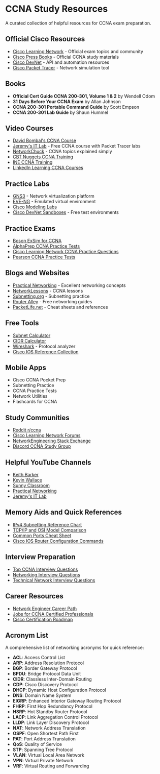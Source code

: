 # CCNA Study Resources

A curated collection of helpful resources for CCNA exam preparation.

## Official Cisco Resources

- [Cisco Learning Network](https://learningnetwork.cisco.com/s/ccna-exam-topics) - Official exam topics and community
- [Cisco Press Books](https://www.ciscopress.com/series/series.asp?ser=2705825) - Official CCNA study materials
- [Cisco DevNet](https://developer.cisco.com/) - API and automation resources
- [Cisco Packet Tracer](https://www.netacad.com/courses/packet-tracer) - Network simulation tool

## Books

- **Official Cert Guide CCNA 200-301, Volume 1 & 2** by Wendell Odom
- **31 Days Before Your CCNA Exam** by Allan Johnson
- **CCNA 200-301 Portable Command Guide** by Scott Empson
- **CCNA 200-301 Lab Guide** by Shaun Hummel

## Video Courses

- [David Bombal's CCNA Course](https://www.youtube.com/c/DavidBombal)
- [Jeremy's IT Lab](https://www.youtube.com/c/JeremysITLab) - Free CCNA course with Packet Tracer labs
- [NetworkChuck](https://www.youtube.com/c/NetworkChuck) - CCNA topics explained simply
- [CBT Nuggets CCNA Training](https://www.cbtnuggets.com/certification-playlist/cisco/ccna)
- [INE CCNA Training](https://ine.com/learning/certifications/cisco/ccna)
- [LinkedIn Learning CCNA Courses](https://www.linkedin.com/learning/topics/ccna)

## Practice Labs

- [GNS3](https://www.gns3.com/) - Network virtualization platform
- [EVE-NG](https://www.eve-ng.net/) - Emulated virtual environment
- [Cisco Modeling Labs](https://www.cisco.com/c/en/us/products/cloud-systems-management/modeling-labs/index.html)
- [Cisco DevNet Sandboxes](https://developer.cisco.com/site/sandbox/) - Free test environments

## Practice Exams

- [Boson ExSim for CCNA](https://www.boson.com/practice-exam/200-301-cisco-ccna-practice-exam)
- [AlphaPrep CCNA Practice Tests](https://www.alphaprep.net/products/ccna)
- [Cisco Learning Network CCNA Practice Questions](https://learningnetwork.cisco.com/s/learning-plan-detail-standard?ltui__urlRecordId=a1c3i0000005hsQAAQ)
- [Pearson CCNA Practice Tests](https://www.pearsonitcertification.com/promotions/ccna-certification-practice-exam-139697)

## Blogs and Websites

- [Practical Networking](https://www.practicalnetworking.net/) - Excellent networking concepts
- [NetworkLessons](https://networklessons.com/cisco/ccna-200-301) - CCNA lessons
- [Subnetting.org](https://www.subnetting.org/) - Subnetting practice
- [Router Alley](http://www.routeralley.com/guides.html) - Free networking guides
- [PacketLife.net](https://packetlife.net/library/cheat-sheets/) - Cheat sheets and references

## Free Tools

- [Subnet Calculator](https://www.subnet-calculator.com/)
- [CIDR Calculator](https://www.ipaddressguide.com/cidr)
- [Wireshark](https://www.wireshark.org/) - Protocol analyzer
- [Cisco IOS Reference Collection](https://www.cisco.com/c/en/us/support/ios-nx-os-software/ios-software-releases-listing.html)

## Mobile Apps

- Cisco CCNA Pocket Prep
- Subnetting Practice
- CCNA Practice Tests
- Network Utilities
- Flashcards for CCNA

## Study Communities

- [Reddit r/ccna](https://www.reddit.com/r/ccna/)
- [Cisco Learning Network Forums](https://learningnetwork.cisco.com/s/topic/0TO3i0000008jYHGAY/ccna-certification-community)
- [NetworkEngineering Stack Exchange](https://networkengineering.stackexchange.com/)
- [Discord CCNA Study Group](https://discord.gg/zUdFnYE)

## Helpful YouTube Channels

- [Keith Barker](https://www.youtube.com/user/Keith6783)
- [Kevin Wallace](https://www.youtube.com/user/kwallaceccie)
- [Sunny Classroom](https://www.youtube.com/user/sunnylearning)
- [Practical Networking](https://www.youtube.com/c/PracticalNetworking)
- [Jeremy's IT Lab](https://www.youtube.com/c/JeremysITLab)

## Memory Aids and Quick References

- [IPv4 Subnetting Reference Chart](https://packetlife.net/media/library/15/IPv4_Subnetting.pdf)
- [TCP/IP and OSI Model Comparison](https://packetlife.net/media/library/12/TCP_IP_and_OSI_Models.pdf)
- [Common Ports Cheat Sheet](https://packetlife.net/media/library/23/common-ports.pdf)
- [Cisco IOS Router Configuration Commands](https://packetlife.net/media/library/1/IOS_Router_Configuration.pdf)

## Interview Preparation

- [Top CCNA Interview Questions](https://www.indeed.com/career-advice/interviewing/ccna-interview-questions)
- [Networking Interview Questions](https://www.interviewbit.com/networking-interview-questions/)
- [Technical Network Interview Questions](https://www.softwaretestinghelp.com/networking-interview-questions/)

## Career Resources

- [Network Engineer Career Path](https://www.cbtnuggets.com/blog/career/career-progression/network-engineer-career-path)
- [Jobs for CCNA Certified Professionals](https://www.comptia.org/blog/what-jobs-can-you-get-with-cisco-certifications)
- [Cisco Certification Roadmap](https://learningnetwork.cisco.com/s/certifications)

## Acronym List

A comprehensive list of networking acronyms for quick reference:

- **ACL**: Access Control List
- **ARP**: Address Resolution Protocol
- **BGP**: Border Gateway Protocol
- **BPDU**: Bridge Protocol Data Unit
- **CIDR**: Classless Inter-Domain Routing
- **CDP**: Cisco Discovery Protocol
- **DHCP**: Dynamic Host Configuration Protocol
- **DNS**: Domain Name System
- **EIGRP**: Enhanced Interior Gateway Routing Protocol
- **FHRP**: First Hop Redundancy Protocol
- **HSRP**: Hot Standby Router Protocol
- **LACP**: Link Aggregation Control Protocol
- **LLDP**: Link Layer Discovery Protocol
- **NAT**: Network Address Translation
- **OSPF**: Open Shortest Path First
- **PAT**: Port Address Translation
- **QoS**: Quality of Service
- **STP**: Spanning Tree Protocol
- **VLAN**: Virtual Local Area Network
- **VPN**: Virtual Private Network
- **VRF**: Virtual Routing and Forwarding
